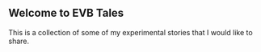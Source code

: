 ## Welcome to EVB Tales

This is a collection of some of my experimental stories that I would like to share.
